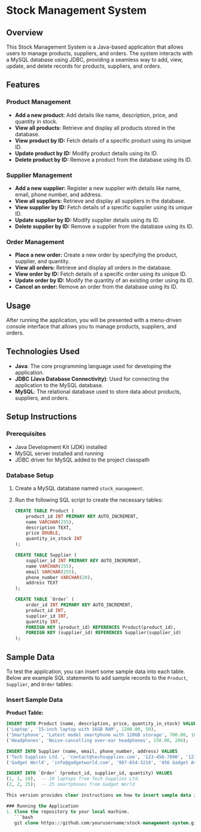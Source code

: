 # Stock Management System

## Overview
This Stock Management System is a Java-based application that allows users to manage products, suppliers, and orders. The system interacts with a MySQL database using JDBC, providing a seamless way to add, view, update, and delete records for products, suppliers, and orders.

## Features

### Product Management
- **Add a new product:** Add details like name, description, price, and quantity in stock.
- **View all products:** Retrieve and display all products stored in the database.
- **View product by ID:** Fetch details of a specific product using its unique ID.
- **Update product by ID:** Modify product details using its ID.
- **Delete product by ID:** Remove a product from the database using its ID.

### Supplier Management
- **Add a new supplier:** Register a new supplier with details like name, email, phone number, and address.
- **View all suppliers:** Retrieve and display all suppliers in the database.
- **View supplier by ID:** Fetch details of a specific supplier using its unique ID.
- **Update supplier by ID:** Modify supplier details using its ID.
- **Delete supplier by ID:** Remove a supplier from the database using its ID.

### Order Management
- **Place a new order:** Create a new order by specifying the product, supplier, and quantity.
- **View all orders:** Retrieve and display all orders in the database.
- **View order by ID:** Fetch details of a specific order using its unique ID.
- **Update order by ID:** Modify the quantity of an existing order using its ID.
- **Cancel an order:** Remove an order from the database using its ID.

## Usage
After running the application, you will be presented with a menu-driven console interface that allows you to manage products, suppliers, and orders. 

## Technologies Used
- **Java**: The core programming language used for developing the application.
- **JDBC (Java Database Connectivity)**: Used for connecting the application to the MySQL database.
- **MySQL**: The relational database used to store data about products, suppliers, and orders.

## Setup Instructions

### Prerequisites
- Java Development Kit (JDK) installed
- MySQL server installed and running
- JDBC driver for MySQL added to the project classpath

### Database Setup
1. Create a MySQL database named `stock_management`.
2. Run the following SQL script to create the necessary tables:

    ```sql
    CREATE TABLE Product (
        product_id INT PRIMARY KEY AUTO_INCREMENT,
        name VARCHAR(255),
        description TEXT,
        price DOUBLE,
        quantity_in_stock INT
    );

    CREATE TABLE Supplier (
        supplier_id INT PRIMARY KEY AUTO_INCREMENT,
        name VARCHAR(255),
        email VARCHAR(255),
        phone_number VARCHAR(20),
        address TEXT
    );

    CREATE TABLE `Order` (
        order_id INT PRIMARY KEY AUTO_INCREMENT,
        product_id INT,
        supplier_id INT,
        quantity INT,
        FOREIGN KEY (product_id) REFERENCES Product(product_id),
        FOREIGN KEY (supplier_id) REFERENCES Supplier(supplier_id)
    );
    ```
## Sample Data

To test the application, you can insert some sample data into each table. Below are example SQL statements to add sample records to the `Product`, `Supplier`, and `Order` tables:

### Insert Sample Data

**Product Table:**

```sql
INSERT INTO Product (name, description, price, quantity_in_stock) VALUES
('Laptop', '15-inch laptop with 16GB RAM', 1200.00, 50),
('Smartphone', 'Latest model smartphone with 128GB storage', 700.00, 100),
('Headphones', 'Noise-cancelling over-ear headphones', 150.00, 200);

INSERT INTO Supplier (name, email, phone_number, address) VALUES
('Tech Supplies Ltd.', 'contact@techsupplies.com', '123-456-7890', '123 Tech Street, Tech City'),
('Gadget World', 'info@gadgetworld.com', '987-654-3210', '456 Gadget Avenue, Gadget Town');

INSERT INTO `Order` (product_id, supplier_id, quantity) VALUES
(1, 1, 10),  -- 10 laptops from Tech Supplies Ltd.
(2, 2, 25);  -- 25 smartphones from Gadget World

This version provides clear instructions on how to insert sample data into each table, including example SQL statements for the `Product`, `Supplier`, and `Order` tables.

### Running the Application
1. Clone the repository to your local machine.
   ```bash
   git clone https://github.com/yourusername/stock-management-system.git
